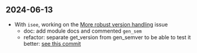 
## 2024-06-13

* With `isee`, working on the [More robust version handling](https://github.com/i2mint/isee/issues/11) issue
   * doc: add module docs and commented `gen_sem`
   * refactor: separate get_version from gen_semver to be able to test it better:
  [see this commit](https://github.com/i2mint/isee/blob/485104d638a68029493cf1619cc1f085e37c0f43/isee/generation_utils.py#L21)
